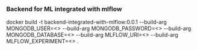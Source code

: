 ### Backend for ML integrated with mlflow

 docker build -t backend-integrated-with-mlflow:0.0.1 --build-arg MONGODB_USER=<> --build-arg MONGODB_PASSWORD=<> --build-arg MONGODB_DATABASE=<>  --build-arg MLFLOW_URI=<> --build-arg MLFLOW_EXPERIMENT=<> .

